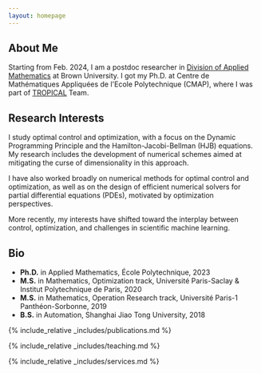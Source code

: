 ```yaml
---
layout: homepage
---
```


## About Me

Starting from Feb. 2024, I am a postdoc researcher in <a target="_blank" href="https://appliedmath.brown.edu/"><autocolor>Division of Applied Mathematics</autocolor></a> at Brown University. I got my Ph.D. at Centre de Mathématiques Appliquées de l'Ecole Polytechnique (CMAP), where I was part of <a target="_blank" href="https://team.inria.fr/tropical/"><autocolor>TROPICAL</autocolor></a> Team.


## Research Interests

I study optimal control and optimization, with a focus on the Dynamic Programming Principle and the Hamilton-Jacobi-Bellman (HJB) equations. 
My research includes the development of numerical schemes aimed at mitigating the curse of dimensionality in this approach. 

I have also worked broadly on numerical methods for optimal control and optimization, as well as on the design of efficient numerical solvers for partial differential equations (PDEs), motivated by optimization perspectives.

More recently, my interests have shifted toward the interplay between control, optimization, and challenges in scientific machine learning.


## Bio

* **Ph.D.** in Applied Mathematics, École Polytechnique, 2023
* **M.S.** in Mathematics, Optimization track,  Université Paris-Saclay & Institut Polytechnique de Paris, 2020
* **M.S.** in Mathematics, Operation Research track,  Université Paris-1 Panthéon-Sorbonne, 2019
* **B.S.** in Automation, Shanghai Jiao Tong University, 2018



{% include_relative _includes/publications.md %}


{% include_relative _includes/teaching.md %}

{% include_relative _includes/services.md %}
